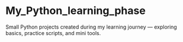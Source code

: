 # My_Python_learning_phase
Small Python projects created during my learning journey — exploring basics, practice scripts, and mini tools.
